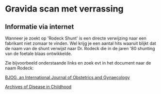 # Gravida scan met verrassing

## Informatie via internet


Wanneer je zoekt op 'Rodeck Shunt' is een directe verwijzing naar een fabrikant niet zomaar te vinden.
Wel krijg je een aantal hits waaruit blijkt dat de naam van de shunt verwijst naar Dr. Rodeck die in de jaren '80 shunting van de foetale blaas ontwikkelde.

Zie bijvoorbeeld onderstaande links en zoek evt in het document naar de naam Rodeck:

[BJOG, an International Journal of Obstetrics and Gynaecology](http://onlinelibrary.wiley.com/doi/10.1111/j.1471-0528.2008.02021.x/full)

[Archives of Disease in Childhood](https://www.ncbi.nlm.nih.gov/pmc/articles/PMC2675321/)